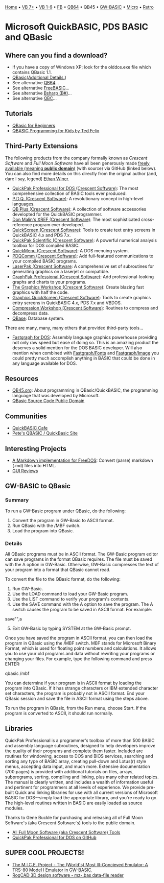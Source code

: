 [Home](https://gotbasic.com) • [VB 7+](vb.md) • [VB 1-6](vb6.md) • [FB](freebasic.md) • [QB64](qb64.md) • QB45 • [GW-BASIC](gw-basic.md) • [Micro](micro.md) • [Retro](retro.md)

# Microsoft QuickBASIC, PDS BASIC and QBasic

## Where can you find a download?

- If you have a copy of Windows XP; look for the olddos.exe file which contains QBasic 1.1.
- [QBasic](http://members.optusnet.com.au/mskeon/qbastest.html)([Additional Details.](https://answers.microsoft.com/en-us/windows/forum/windows_7-windows_programs/the-case-for-quick-basic-in-the-21st-century/dbc79c0a-9f4a-4e32-824f-7a0672628ccd?auth=1))
- See alternative [QB64](QB64.md)...
- See alternative [FreeBASIC](FreeBASIC.md)...
- See alternative [Bsharp (B#)](https://github.com/DualBrain/bsharp)...
- See alternative [QBC](QBC.md)...

## Tutorials

- [QBasic for Beginners](https://www.qbasic.net/en/qbasic-tutorials/beginner/qbasic-beginner-1.htm)
- [QBASIC Programming for Kids by Ted Felix](http://tedfelix.com/qbasic/)

## Third-Party Extensions

The following products from the company formally known as *Crescent Software* and *Full Moon Software* have all been generously made [freely available (meaning **public domain**)](http://annex.retroarchive.org/crescent/index.html) (with source) via GitHub (linked below).  You can also find more details on this directly from the original author (and, dare I say, legend) [Ethan Winer](http://ethanwiner.com/fullmoon.html).

- [QuickPak Professional for DOS (Crescent Software)](https://github.com/geneb/QuickPak-Pro-DOS): The most comprehensive collection of BASIC tools ever produced.
- [P.D.Q. (Crescent Software)](https://github.com/geneb/PDQ): A revolutionary concept in high-level languages.
- [QB Plus (Crescent Software)](https://github.com/geneb/QBPlus): A collection of software accessories developted for the QuickBASIC programmer.
- [Don Malin's XREF (Crescent Software)](https://github.com/geneb/XREF): The most sophisticated cross-reference program ever developed.
- [QuickScreen (Crescent Software)](https://github.com/geneb/QuickScreen): Tools to create text entry screens in QuickBASIC 4.x and PDS 7.x.
- [QuickPak Scientific (Crescent Software)](https://github.com/geneb/QuickPakScientific): A powerful numerical analysis toolbox for DOS compiled BASIC.
- [QuickMenu (Crescent Software)](https://github.com/geneb/QuickMenu): A DOS menuing system.
- [PDQComm (Crescent Software)](https://github.com/geneb/PDQComm): Add full-featured communications to your compiled BASIC programs.
- [LaserPak (Crescent Software](https://github.com/geneb/LaserPak): A comprehensive set of subroutines for generating graphics on a laserjet or compatible.
- [GraphPak Professional (Crescent Software)](https://github.com/geneb/GraphPak): Add professional-looking graphs and charts to your programs.
- [The Graphics Workshop (Crescent Software)](https://github.com/geneb/GraphicsWorkshop): Create blazing fast graphics with half the code.
- [Graphics QuickScreen (Crescent Software)](https://github.com/geneb/Graphics-QuickScreen): Tools to create graphics entry screens in QuickBASIC 4.x, PDS 7.x and VBDOS.
- [Compression Workshop (Crescent Software)](https://github.com/geneb/CompressionWorkshop): Routines to compress and decompress data.
- [QBase](https://github.com/geneb/QBase): Database system.

There are many, many, many others that provided third-party tools...

- [Fastgraph for DOS](http://fastgraph.com/catalog.html): Assembly language graphics powerhouse providing not only raw speed but ease of doing so. This is an amazing product the deserves a solid mention for the DOS BASIC developer. Will also mention when combined with [Fastgraph/Fonts](http://fastgraph.com/catalog.html) and [Fastgraph/Image](http://fastgraph.com/catalog.html) you could pretty much accomplish anything in BASIC that could be done in any language available for DOS.

## Resources

- [QB45.org](https://qb45.org/): About programming in QBasic/QuickBASIC, the programming language that was developed by Microsoft.
- [QBasic Source Code Public Domain](https://thedubber.altervista.org/qbsrc.htm)

## Communities

- [QuickBASIC Cafe](https://www.qbasic.net/)
- [Pete's QBASIC / QuickBasic Site](www.petesqbsite.com/)

## Interesting Projects

- [A Markdown implementation for FreeDOS](https://github.com/clasqm/QBASDOWN): Convert (parse) markdown (.md) files into HTML.
- [GUI Reviews](http://qbasicgui.datacomponents.net/)

## GW-BASIC to QBasic

### Summary

To run a GW-Basic program under QBasic, do the following:  

1. Convert the program in GW-Basic to ASCII format.  
2. Run QBasic with the /MBF switch.  
3. Load the program into QBasic.  

### Details

All QBasic programs must be in ASCII format. The GW-Basic program editor can save programs in the format QBasic requires. The file must be saved with the A option in GW-Basic. Otherwise, GW-Basic compresses the text of your program into a format that QBasic cannot read.  

To convert the file to the QBasic format, do the following:  

1. Run GW-Basic.  
2. Use the LOAD command to load your GW-Basic program.  
3. Use the LIST command to verify your program's contents.  
4. Use the SAVE command with the A option to save the program. The A switch causes the program to be saved in ASCII format. For example:  

save"<program name>",a  
  
5. Exit GW-Basic by typing SYSTEM at the GW-Basic prompt.  

Once you have saved the program in ASCII format, you can then load the program in QBasic using the /MBF switch. MBF stands for Microsoft Binary Format, which is used for floating point numbers and calculations. It allows you to use your old programs and data without rewriting your programs or changing your files. For example, type the following command and press ENTER:  

qbasic /mbf  

You can determine if your program is in ASCII format by loading the program into QBasic. If it has strange characters or IBM extended character set characters, the program is probably not in ASCII format. End your QBasic session and save the file in ASCII format using the steps above.  

To run the program in QBasic, from the Run menu, choose Start. If the program is converted to ASCII, it should run normally.  

## Libraries

QuickPak Professional is a programmer's toolbox of more than 500 BASIC and assembly language subroutines, designed to help developers improve the quality of their programs and complete them faster. Included are routines for windowing, access to DOS and BIOS services, searching and sorting any type of BASIC array, creating pull-down and Lotus(r) style menus, accepting data input, and much more. Extensive documentation (700 pages) is provided with additional tutorials on files, arrays, subprograms, sorting, compiling and linking, plus many other related topics. The manual is clearly written, and includes a wealth of information useful and pertinent for programmers at all levels of experience. We provide pre-built Quick and linking libraries for use with all current versions of Microsoft BASIC for DOS--simply load the appropriate library, and you're ready to go. The high-level routines written in BASIC are easily loaded as source modules.

Thanks to Gene Buckle for purchasing and releasing all of Full Moon Software's (aka Crescent Software's) tools to the public domain.

- [All Full Moon Software (aka Crescent Software) Tools](http://annex.retroarchive.org/crescent/index.html)
- [QuickPak Professional for DOS on GitHub](https://github.com/geneb/QuickPak-Pro-DOS)

## SUPER COOL PROJECTS!

- [The M.I.C.E. Project - The (World's) Most Ill-Concieved Emulator: A TRS-80 Model I Emulator in GW-BASIC.](http://www.vavasour.ca/jeff/mice.html)
- [RogCAD 3D design software - mz-.bas data-file reader](https://rogcad.com/mzbas.htm)
